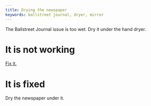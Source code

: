```yaml
---
title: Drying the newspaper
keywords: ballstreet journal, dryer, mirror
---
```


The Ballstreet Journal issue is too wet. Dry it under the hand dryer.

# It is not working
[Fix it.](030-dryer.md)

# It is fixed
Dry the newspaper under it.
